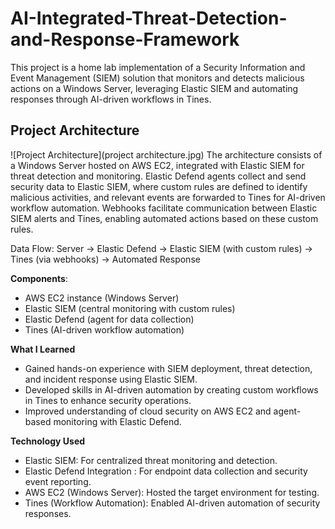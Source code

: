# AI-Integrated-Threat-Detection-and-Response-Framework
This project is a home lab implementation of a Security Information and Event Management (SIEM) solution that monitors and detects malicious actions on a Windows Server, leveraging Elastic SIEM and automating responses through AI-driven workflows in Tines.

## Project Architecture
![Project Architecture](project architecture.jpg)
The architecture consists of a Windows Server hosted on AWS EC2, integrated with Elastic SIEM for threat detection and monitoring. Elastic Defend agents collect and send security data to Elastic SIEM, where custom rules are defined to identify malicious activities, and relevant events are forwarded to Tines for AI-driven workflow automation. Webhooks facilitate communication between Elastic SIEM alerts and Tines, enabling automated actions based on these custom rules.

Data Flow: Server → Elastic Defend → Elastic SIEM (with custom rules) → Tines (via webhooks) → Automated Response

**Components**:
- AWS EC2 instance (Windows Server)
- Elastic SIEM (central monitoring with custom rules)
- Elastic Defend (agent for data collection)
- Tines (AI-driven workflow automation)

**What I Learned**
- Gained hands-on experience with SIEM deployment, threat detection, and incident response using Elastic SIEM.
- Developed skills in AI-driven automation by creating custom workflows in Tines to enhance security operations.
- Improved understanding of cloud security on AWS EC2 and agent-based monitoring with Elastic Defend.

**Technology Used**
- Elastic SIEM: For centralized threat monitoring and detection.
- Elastic Defend Integration : For endpoint data collection and security event reporting.
- AWS EC2 (Windows Server): Hosted the target environment for testing.
- Tines (Workflow Automation): Enabled AI-driven automation of security responses.


